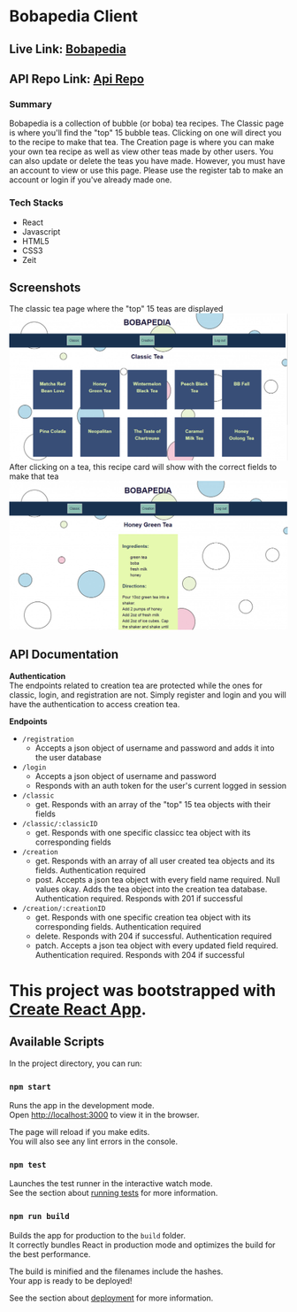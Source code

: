 # Bobapedia Client

## Live Link: [Bobapedia](https://bobapedia-client.now.sh/)

## API Repo Link: [Api Repo](https://github.com/jayelaguardia/bobapedia-server)

### Summary

Bobapedia is a collection of bubble (or boba) tea recipes. The Classic page is where you'll find the "top" 15 bubble teas. Clicking on one will direct you to the recipe to make that tea. The Creation page is where you can make your own tea recipe as well as view other teas made by other users. You can also update or delete the teas you have made. However, you must have an account to view or use this page. Please use the register tab to make an account or login if you've already made one.

### Tech Stacks

- React
- Javascript
- HTML5
- CSS3
- Zeit

## Screenshots
  The classic tea page where the "top" 15 teas are displayed
  ![Classic Tea Page](classicPage.PNG)
  After clicking on a tea, this recipe card will show with the correct fields to make that tea
  ![ClassicID Tea Recipe Page](classicID.PNG)

## API Documentation

**Authentication** <br>
The endpoints related to creation tea are protected while the ones for classic, login, and registration are not. Simply register and login and you will have the authentication to access creation tea.

**Endpoints**
+ `/registration`
  - Accepts a json object of username and password and adds it into the user database <br>
+ `/login`
  - Accepts a json object of username and password
  - Responds with an auth token for the user's current logged in session <br>
+ `/classic`
  - get. Responds with an array of the "top" 15 tea objects with their fields <br>
+ `/classic/:classicID`
  - get. Responds with one specific classicc tea object with its corresponding fields <br>
+ `/creation`
  - get. Responds with an array of all user created tea objects and its fields. Authentication required
  - post. Accepts a json tea object with every field name required. Null values okay. Adds the tea object into the creation tea database. Authentication required. Responds with 201 if successful <br>
+ `/creation/:creationID`
  - get. Responds with one specific creation tea object with its corresponding fields. Authentication required
  - delete. Responds with 204 if successful. Authentication required
  - patch. Accepts a json tea object with every updated field required. Authentication required. Responds with 204 if successful

# This project was bootstrapped with [Create React App](https://github.com/facebook/create-react-app).

## Available Scripts

In the project directory, you can run:

### `npm start`

Runs the app in the development mode.<br />
Open [http://localhost:3000](http://localhost:3000) to view it in the browser.

The page will reload if you make edits.<br />
You will also see any lint errors in the console.

### `npm test`

Launches the test runner in the interactive watch mode.<br />
See the section about [running tests](https://facebook.github.io/create-react-app/docs/running-tests) for more information.

### `npm run build`

Builds the app for production to the `build` folder.<br />
It correctly bundles React in production mode and optimizes the build for the best performance.

The build is minified and the filenames include the hashes.<br />
Your app is ready to be deployed!

See the section about [deployment](https://facebook.github.io/create-react-app/docs/deployment) for more information.

